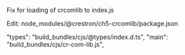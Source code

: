 
Fix for loading of crcomlib to index.js

Edit: node_modules/@crestron/ch5-crcomlib/package.json

"types": "build_bundles/cjs/@types/index.d.ts",
"main": "build_bundles/cjs/cr-com-lib.js",
